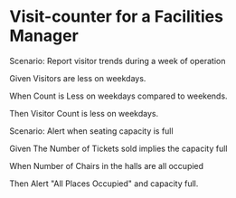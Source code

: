 # Visit-counter for a Facilities Manager

Scenario: Report visitor trends during a week of operation

  Given Visitors are less on weekdays.
  
  When Count is Less on weekdays compared to weekends. 
  
  Then Visitor Count is less on weekdays.

Scenario: Alert when seating capacity is full

  Given The Number of Tickets sold implies the capacity full 
  
  When Number of Chairs in the halls are all occupied

  Then Alert "All Places Occupied" and capacity full.
